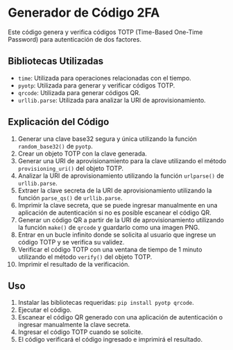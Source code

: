 # Generador de Código 2FA

Este código genera y verifica códigos TOTP (Time-Based One-Time Password) para autenticación de dos factores.

## Bibliotecas Utilizadas

- `time`: Utilizada para operaciones relacionadas con el tiempo.
- `pyotp`: Utilizada para generar y verificar códigos TOTP.
- `qrcode`: Utilizada para generar códigos QR.
- `urllib.parse`: Utilizada para analizar la URI de aprovisionamiento.

## Explicación del Código

1. Generar una clave base32 segura y única utilizando la función `random_base32()` de `pyotp`.
2. Crear un objeto TOTP con la clave generada.
3. Generar una URI de aprovisionamiento para la clave utilizando el método `provisioning_uri()` del objeto TOTP.
4. Analizar la URI de aprovisionamiento utilizando la función `urlparse()` de `urllib.parse`.
5. Extraer la clave secreta de la URI de aprovisionamiento utilizando la función `parse_qs()` de `urllib.parse`.
6. Imprimir la clave secreta, que se puede ingresar manualmente en una aplicación de autenticación si no es posible escanear el código QR.
7. Generar un código QR a partir de la URI de aprovisionamiento utilizando la función `make()` de `qrcode` y guardarlo como una imagen PNG.
8. Entrar en un bucle infinito donde se solicita al usuario que ingrese un código TOTP y se verifica su validez.
9. Verificar el código TOTP con una ventana de tiempo de 1 minuto utilizando el método `verify()` del objeto TOTP.
10. Imprimir el resultado de la verificación.

## Uso

1. Instalar las bibliotecas requeridas: `pip install pyotp qrcode`.
2. Ejecutar el código.
3. Escanear el código QR generado con una aplicación de autenticación o ingresar manualmente la clave secreta.
4. Ingresar el código TOTP cuando se solicite.
5. El código verificará el código ingresado e imprimirá el resultado.
